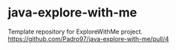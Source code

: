 # java-explore-with-me
Template repository for ExploreWithMe project.
https://github.com/Padro97/java-explore-with-me/pull/4
